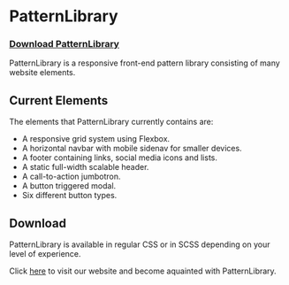 # PatternLibrary

### <a href="https://elizabethmaccabe.github.io/PatternLibrary">Download PatternLibrary</a>

PatternLibrary is a responsive front-end pattern library consisting of many website elements.

## Current Elements

The elements that PatternLibrary currently contains are:

* A responsive grid system using Flexbox.
* A horizontal navbar with mobile sidenav for smaller devices.
* A footer containing links, social media icons and lists.
* A static full-width scalable header.
* A call-to-action jumbotron.
* A button triggered modal.
* Six different button types.

## Download

PatternLibrary is available in regular CSS or in SCSS depending on your level of experience.

Click <a href="https://elizabethmaccabe.github.io/PatternLibrary">here</a> to visit our website and become aquainted with PatternLibrary.